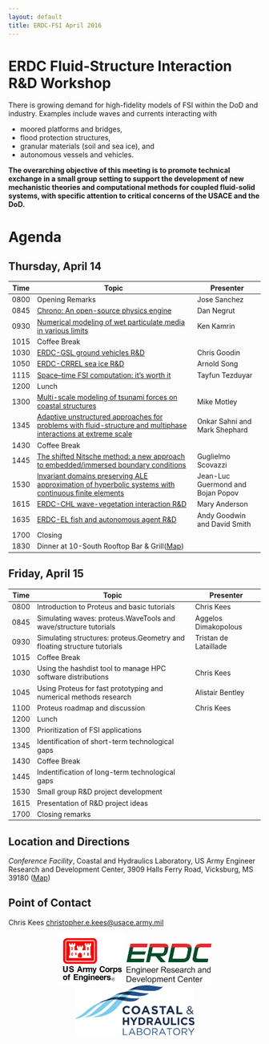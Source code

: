 ```yaml
---
layout: default
title: ERDC-FSI April 2016
---
```


# ERDC Fluid-Structure Interaction R&D Workshop

There is growing demand for high-fidelity models of FSI within the DoD and
industry. Examples include waves and currents interacting with

- moored platforms and bridges,
- flood protection structures,
- granular materials (soil and sea ice), and
- autonomous vessels and vehicles.

**The overarching objective of this
  meeting is to promote technical exchange in a small group setting to support
  the development of new mechanistic theories and computational methods for
  coupled fluid-solid systems, with specific attention to critical concerns of
  the USACE and the DoD.**

# Agenda

## Thursday, April 14

Time | Topic | Presenter
-----|-------|----------
0800 | Opening Remarks | Jose Sanchez 
0845 | [Chrono: An open-source physics engine](abstracts/Negrut.html) | Dan Negrut 
0930 | [Numerical modeling of wet particulate media in various limits](abstracts/Kamrin.html) |  Ken Kamrin 
1015 | Coffee Break |
1030 | [ERDC-GSL ground vehicles R&D](abstracts/Goodin.html) | Chris Goodin 
1050 | [ERDC-CRREL sea ice R&D](abstracts/Song.html) | Arnold Song 
1115 | [Space–time FSI computation: it’s worth it](abstracts/Tezduyar.html) | Tayfun Tezduyar 
1200 | Lunch |
1300 | [Multi-scale modeling of tsunami forces on coastal structures](abstracts/Motley.html) | Mike Motley 
1345 | [Adaptive unstructured approaches for problems with fluid-structure and multiphase interactions at extreme scale](abstracts/Sahni.html) | Onkar Sahni and Mark Shephard
1430 | Coffee Break |
1445 | [The shifted Nitsche method: a new approach to embedded/immersed boundary conditions](abstracts/Scovazzi.html) | Guglielmo Scovazzi
1530 | [Invariant domains preserving ALE approximation of hyperbolic systems with continuous finite elements](abstracts/Guermond.html) | Jean-Luc Guermond and Bojan Popov
1615 | [ERDC-CHL wave-vegetation interaction R&D](abstracts/Anderson.html) | Mary Anderson
1635 | [ERDC-EL fish and autonomous agent R&D](abstracts/Goodwin.html) | Andy Goodwin and David Smith
1700 | Closing |
1830 | Dinner at 10-South Rooftop Bar & Grill([Map](https://goo.gl/maps/wrdrkbT8gvC2)) |

## Friday, April 15

Time | Topic | Presenter
-----|-------|----------
0800 | Introduction to Proteus and basic tutorials | Chris Kees
0845 | Simulating waves: proteus.WaveTools and wave/structure tutorials | Aggelos Dimakopolous
0930 | Simulating structures: proteus.Geometry and floating structure tutorials | Tristan de Lataillade
1015 | Coffee Break |
1030 | Using the hashdist tool to manage HPC software distributions | Chris Kees
1045 | Using Proteus for fast prototyping and numerical methods research | Alistair Bentley
1100 | Proteus roadmap and discussion | Chris Kees 
1200 | Lunch |
1300 | Prioritization of FSI applications |
1345 | Identification of short-term technological gaps |
1430 | Coffee Break |
1445 | Indentification of long-term technological gaps |
1530 | Small group R&D project development |
1615 | Presentation of R&D project ideas |
1700 | Closing remarks |

## Location and Directions

*Conference Facility*, Coastal and Hydraulics Laboratory, US Army Engineer Research and Development Center, 3909 Halls Ferry Road, Vicksburg, MS 39180 ([Map](https://goo.gl/maps/5ZGQaCggdZk))

## Point of Contact

Chris Kees <christopher.e.kees@usace.army.mil>

<center>
<img src="images/usace.svg" height="100">
<img src="images/erdc.svg" height="80">
<img src="images/CHL_Logo.svg" height="100">
</center>

